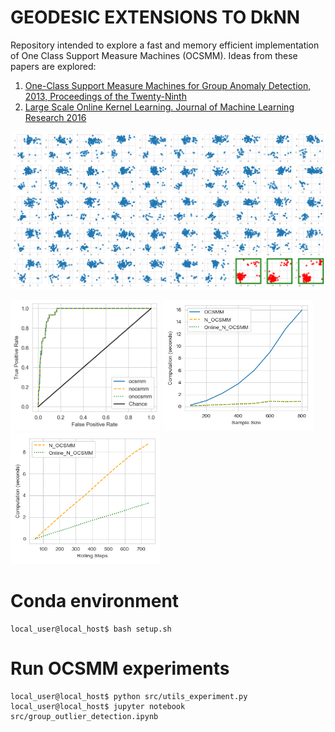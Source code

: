 # GEODESIC EXTENSIONS TO DkNN

Repository intended to explore a fast and memory efficient implementation of One Class Support Measure Machines (OCSMM).
Ideas from these papers are explored:
1. [One-Class Support Measure Machines for Group Anomaly Detection, 2013, Proceedings of the Twenty-Ninth](https://arxiv.org/abs/1408.2064)
2. [Large Scale Online Kernel Learning. Journal of Machine Learning Research 2016](http://www.jmlr.org/papers/v17/14-148.html)

<p float="center">
  <img src="results/plots/mixture_scatter.png" width="600" />
</p>

<p float="center">
  <img src="results/plots/roc_curves.png" width="240" />
  <img src="results/plots/sample_size_times.png" width="240" /> 
  <img src="results/plots/rolling_window_times.png" width="240" /> 
</p>

# Conda environment
```console
local_user@local_host$ bash setup.sh
```

# Run OCSMM experiments
```console
local_user@local_host$ python src/utils_experiment.py
local_user@local_host$ jupyter notebook src/group_outlier_detection.ipynb 
```
